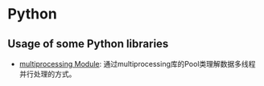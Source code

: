 # Python
## Usage of some Python libraries
* [multiprocessing Module](https://github.com/soda-lsq/Python/blob/main/python_multiprocessing.py): 通过multiprocessing库的Pool类理解数据多线程并行处理的方式。

